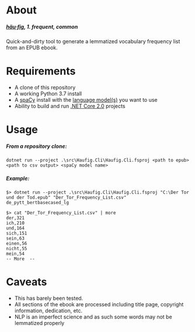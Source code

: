 # About
##### [**häu·fig**](https://en.wiktionary.org/wiki/h%C3%A4ufig), 1. frequent, common

Quick-and-dirty tool to generate a lemmatized vocabulary frequency list from an EPUB ebook.

# Requirements
* A clone of this repository
* A working Python 3.7 install
* A [spaCy](https://spacy.io/usage) install with the [language model(s)](https://spacy.io/models) you want to use
* Ability to build and run [.NET Core 2.0](https://dotnet.microsoft.com/download) projects

# Usage
##### From a repository clone:
    dotnet run --project .\src\Haufig.Cli\Haufig.Cli.fsproj <path to epub> <path to csv output> <spaCy model name>

##### Example:

    $> dotnet run --project .\src\Haufig.Cli\Haufig.Cli.fsproj "C:\Der Tor und der Tod.epub" "Der_Tor_Frequency_List.csv" de_pytt_bertbasecased_lg

    $> cat "Der_Tor_Frequency_List.csv" | more
    der,321
    ich,210
    und,164
    sich,151
    sein,63
    einen,56
    nicht,55
    mein,54
    -- More  --

# Caveats
* This has barely been tested.
* All sections of the ebook are processed including title page, copyright information, dedication, etc.
* NLP is an imperfect science and as such some words may not be lemmatized properly